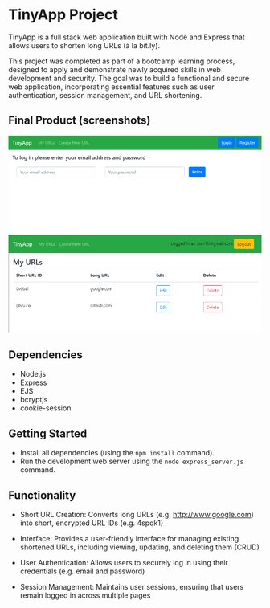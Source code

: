 # TinyApp Project

TinyApp is a full stack web application built with Node and Express that allows users to shorten long URLs (à la bit.ly).

This project was completed as part of a bootcamp learning process, designed to apply and demonstrate newly acquired skills in web development and security. The goal was to build a functional and secure web application, incorporating essential features such as user authentication, session management, and URL shortening.

## Final Product (screenshots)

!["Main page"](https://github.com/AD202310/tinyapp/blob/main/docs/urls-page.png?raw=true)
!["My URLs page when logged in"](https://github.com/AD202310/tinyapp/blob/main/docs/my-urls.png?raw=true)

## Dependencies

- Node.js
- Express
- EJS
- bcryptjs
- cookie-session

## Getting Started

- Install all dependencies (using the `npm install` command).
- Run the development web server using the `node express_server.js` command.

## Functionality

- Short URL Creation: Converts long URLs (e.g. http://www.google.com) into short, encrypted URL IDs (e.g. 4spqk1)
- Interface: Provides a user-friendly interface for managing existing shortened URLs, including viewing, updating, and deleting them (CRUD)

- User Authentication: Allows users to securely log in using their credentials (e.g. email and password)
- Session Management: Maintains user sessions, ensuring that users remain logged in across multiple pages


